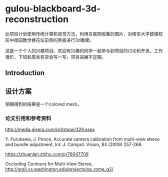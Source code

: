 # gulou-blackboard-3d-reconstruction
此项目计划使用传统计算机视觉方法，利用互联网收集的图片，对南京大学鼓楼校区中南园教学楼花坛前侧的黑板进行3d重建。

这是一个个人的兴趣项目。欢迎有兴趣的同学一起参与到项目的讨论和开发。工作很忙，下班和周末有空会写一写，项目进展不定期。

## Introduction

## 设计方案
预期得到的结果是一个colored mesh。

### 论文引用和参考资料
http://media.gisera.com/jsjl/show/329.aspx

Y. Furukawa, J. Ponce, Accurate camera calibration from multi-view stereo and bundle adjustment, Int. J. Comput. Vision, 84 (2009) 257-268.

https://zhuanlan.zhihu.com/p/76047709

Occluding Contours for Multi-View Stereo, http://grail.cs.washington.edu/projects/sq_rome_g2/
